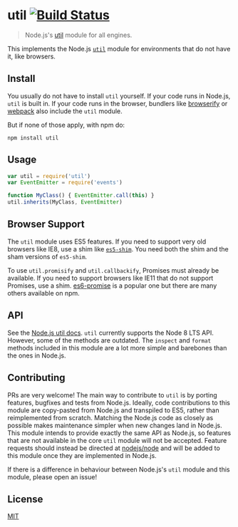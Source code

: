 # util [![Build Status](https://travis-ci.org/defunctzombie/node-util.png?branch=master)](https://travis-ci.org/defunctzombie/node-util)

> Node.js's [util][util] module for all engines.

This implements the Node.js [`util`][util] module for environments that do not have it, like browsers.

## Install

You usually do not have to install `util` yourself. If your code runs in Node.js, `util` is built in. If your code runs in the browser, bundlers like [browserify](https://github.com/browserify/browserify) or [webpack](https://github.com/webpack/webpack) also include the `util` module.

But if none of those apply, with npm do:

```shell
npm install util
```

## Usage

```javascript
var util = require('util')
var EventEmitter = require('events')

function MyClass() { EventEmitter.call(this) }
util.inherits(MyClass, EventEmitter)
```

## Browser Support

The `util` module uses ES5 features. If you need to support very old browsers like IE8, use a shim like [`es5-shim`](https://www.npmjs.com/package/es5-shim). You need both the shim and the sham versions of `es5-shim`.

To use `util.promisify` and `util.callbackify`, Promises must already be available. If you need to support browsers like IE11 that do not support Promises, use a shim. [es6-promise](https://github.com/stefanpenner/es6-promise) is a popular one but there are many others available on npm.

## API

See the [Node.js util docs][util].  `util` currently supports the Node 8 LTS API. However, some of the methods are outdated. The `inspect` and `format` methods included in this module are a lot more simple and barebones than the ones in Node.js.

## Contributing

PRs are very welcome! The main way to contribute to `util` is by porting features, bugfixes and tests from Node.js. Ideally, code contributions to this module are copy-pasted from Node.js and transpiled to ES5, rather than reimplemented from scratch. Matching the Node.js code as closely as possible makes maintenance simpler when new changes land in Node.js.
This module intends to provide exactly the same API as Node.js, so features that are not available in the core `util` module will not be accepted. Feature requests should instead be directed at [nodejs/node](https://github.com/nodejs/node) and will be added to this module once they are implemented in Node.js.

If there is a difference in behaviour between Node.js's `util` module and this module, please open an issue!

## License

[MIT](./LICENSE)

[util]: https://nodejs.org/docs/latest-v8.x/api/util.html

